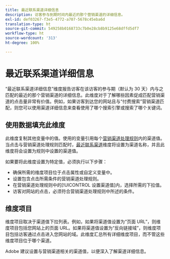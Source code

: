 ```yaml
---
title: 最近联系渠道详细信息
description: 访客参与到期时间内最近的那个营销渠道的详细信息。
exl-id: def03267-f3e5-4772-a707-5678c45eba6d
translation-type: ht
source-git-commit: 549258b0168733c7b0e28cb8b9125e68dffd5df7
workflow-type: ht
source-wordcount: '313'
ht-degree: 100%

---
```


# 最近联系渠道详细信息

“最近联系渠道详细信息”维度报告访客在该访客的参与期（默认为 30 天）内与之匹配的最近的那个营销渠道的详细信息。此维度对于了解哪些因素促成匹配营销渠道的点击量非常有价值。例如，如果访客到达您的网站且与“付费搜索”营销渠道匹配，则您可以使用渠道详细信息来查看使用了哪个搜索引擎或搜索了哪个关键词。

## 使用数据填充此维度

此维度复制其他变量中的值。使用的变量引用每个[营销渠道处理规则](/help/admin/admin/marketing-channels-admin.md)内的渠道值。当点击与营销渠道处理规则匹配时，[最近联系渠道](last-touch-channel.md)维度将设置为渠道名称，并且此维度将会设置为规则中设置的渠道值。

如果要将此维度设置为特定值，必须执行以下步骤：

* 确保所需的维度项目位于点击属性或自定义变量中。
* 设置包含点击所需条件的营销渠道处理规则。
* 在营销渠道处理规则中的[!UICONTROL 设置渠道值]内，选择所需的下拉值。
* 访客对网站的点击，必须符合营销渠道处理规则中所述的条件。

## 维度项目

维度项目取决于渠道值下拉列表。例如，如果将渠道值设置为“页面 URL”，则维度项目包括您网站上的页面 URL。如果将渠道值设置为“反向链接域”，则维度项目包括访客通过点击进入您网站的域。此维度汇总所有详细维度项目，而不管这些维度项目位于哪个渠道。

Adobe 建议设置与营销渠道相关的渠道值，以便深入了解渠道详细信息。
